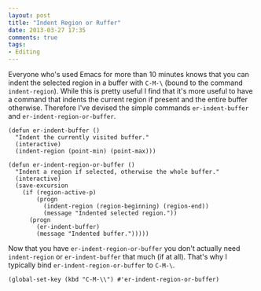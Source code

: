 ```yaml
---
layout: post
title: "Indent Region or Ruffer"
date: 2013-03-27 17:35
comments: true
tags:
- Editing
---
```


Everyone who's used Emacs for more than 10 minutes knows that you can
indent the selected region in a buffer with `C-M-\` (bound to the
command `indent-region`). While this is pretty useful I find that it's
more useful to have a command that indents the current region if
present and the entire buffer otherwise.  Therefore I've devised the
simple commands `er-indent-buffer` and `er-indent-region-or-buffer`.

``` elisp
(defun er-indent-buffer ()
  "Indent the currently visited buffer."
  (interactive)
  (indent-region (point-min) (point-max)))

(defun er-indent-region-or-buffer ()
  "Indent a region if selected, otherwise the whole buffer."
  (interactive)
  (save-excursion
    (if (region-active-p)
        (progn
          (indent-region (region-beginning) (region-end))
          (message "Indented selected region."))
      (progn
        (er-indent-buffer)
        (message "Indented buffer.")))))
```

Now that you have `er-indent-region-or-buffer` you don't actually need
`indent-region` or `er-indent-buffer` that much (if at all). That's why I
typically bind `er-indent-region-or-buffer` to `C-M-\`.

``` elisp
(global-set-key (kbd "C-M-\\") #'er-indent-region-or-buffer)
```
